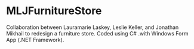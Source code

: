 # MLJFurnitureStore
Collaboration between Lauramarie Laskey, Leslie Keller, and Jonathan Mikhail to redesign a furniture store. Coded using C# .with Windows Form App (.NET Framework).
